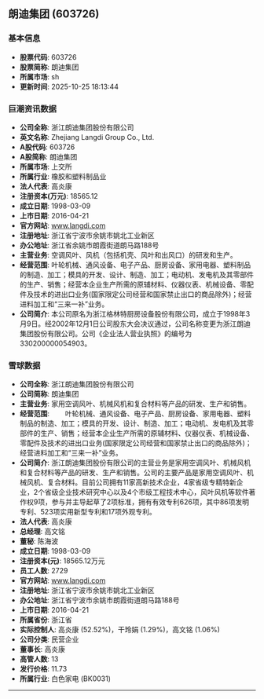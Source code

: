 ## 朗迪集团 (603726)

### 基本信息

- **股票代码**: 603726
- **股票简称**: 朗迪集团
- **所属市场**: sh
- **更新时间**: 2025-10-25 18:13:44

### 巨潮资讯数据

- **公司全称**: 浙江朗迪集团股份有限公司
- **英文名称**: Zhejiang Langdi Group Co., Ltd.
- **A股代码**: 603726
- **A股简称**: 朗迪集团
- **所属市场**: 上交所
- **所属行业**: 橡胶和塑料制品业
- **法人代表**: 高炎康
- **注册资本(万元)**: 18565.12
- **成立日期**: 1998-03-09
- **上市日期**: 2016-04-21
- **官方网站**: www.langdi.com
- **注册地址**: 浙江省宁波市余姚市姚北工业新区
- **办公地址**: 浙江省余姚市朗霞街道朗马路188号
- **主营业务**: 空调风叶、风机（包括机壳、风叶和出风口）的研发和生产。
- **经营范围**: 叶轮机械、通风设备、电子产品、厨房设备、家用电器、塑料制品的制造、加工；模具的开发、设计、制造、加工；电动机、发电机及其零部件的生产、销售；经营本企业生产所需的原辅材料、仪器仪表、机械设备、零配件及技术的进出口业务(国家限定公司经营和国家禁止出口的商品除外)；经营进料加工和“三来一补”业务。
- **公司简介**: 本公司原名为浙江格林特厨房设备股份有限公司，成立于1998年3月9日。经2002年12月1日公司股东大会决议通过，公司名称变更为浙江朗迪集团股份有限公司。公司《企业法人营业执照》的编号为330200000054903。

### 雪球数据

- **公司全称**: 浙江朗迪集团股份有限公司
- **公司简称**: 朗迪集团
- **主营业务**: 家用空调风叶、机械风机和复合材料等产品的研发、生产和销售。
- **经营范围**: 　　叶轮机械、通风设备、电子产品、厨房设备、家用电器、塑料制品的制造、加工；模具的开发、设计、制造、加工；电动机、发电机及其零部件的生产、销售；经营本企业生产所需的原辅材料、仪器仪表、机械设备、零配件及技术的进出口业务(国家限定公司经营和国家禁止出口的商品除外)；经营进料加工和“三来一补”业务。
- **公司简介**: 浙江朗迪集团股份有限公司的主营业务是家用空调风叶、机械风机和复合材料等产品的研发、生产和销售。公司的主要产品是家用空调风叶、机械风机、复合材料。目前公司拥有11家高新技术企业，4家省级专精特新企业，2个省级企业技术研究中心以及4个市级工程技术中心，风叶风机等软件著作权9项，参与并主导起草了2项标准，拥有有效专利626项，其中86项发明专利、523项实用新型专利和17项外观专利。
- **法人代表**: 高炎康
- **总经理**: 高文铭
- **董秘**: 陈海波
- **成立日期**: 1998-03-09
- **注册资本(元)**: 18565.12万元
- **员工人数**: 2729
- **官方网站**: www.langdi.com
- **注册地址**: 浙江省宁波市余姚市姚北工业新区
- **办公地址**: 浙江省宁波市余姚市朗霞街道朗马路188号
- **上市日期**: 2016-04-21
- **所属省份**: 浙江省
- **实际控制人**: 高炎康 (52.52%)，干玲娟 (1.29%)，高文铭 (1.06%)
- **公司分类**: 民营企业
- **董事长**: 高炎康
- **高管人数**: 13
- **发行价格**: 11.73
- **所属行业**: 白色家电 (BK0031)

---